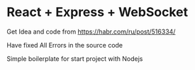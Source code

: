 # React + Express + WebSocket

Get Idea and code from https://habr.com/ru/post/516334/

Have fixed All Errors in the source code

Simple boilerplate for start project with Nodejs